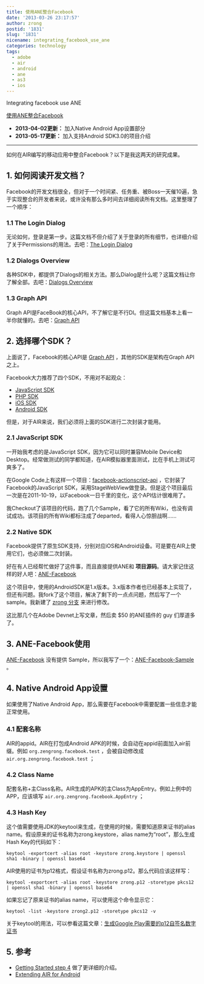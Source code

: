```yaml
---
title: 使用ANE整合Facebook
date: '2013-03-26 23:17:57'
author: zrong
postid: '1831'
slug: '1831'
nicename: integrating_facebook_use_ane
categories: technology
tags:
  - adobe
  - air
  - android
  - ane
  - as3
  - ios
---
```


Integrating facebook use ANE

[使用ANE整合Facebook](http://blog.zengrong.net/post/1831.html)

- **2013-04-02更新：** 加入Native Android App设置部分
- **2013-05-17更新：** 加入支持Android SDK3.0的项目介绍

----

如何在AIR编写的移动应用中整合Facebook？以下是我这两天的研究成果。

## 1. 如何阅读开发文档？

Facebook的开发文档很全，但对于一个时间紧、任务重、被Boss一天催10遍，急于实现整合的开发者来说，或许没有那么多时间去详细阅读所有文档。这里整理了一个顺序：

### 1.1 The Login Dialog  

无论如何，登录是第一步。这篇文档不但介绍了关于登录的所有细节，也详细介绍了关于Permissions的用法。去吧：[The Login Dialog](https://developers.facebook.com/docs/concepts/login/permissions-login-dialog/)

### 1.2 Dialogs Overview

各种SDK中，都提供了Dialogs的相关方法。那么Dialog是什么呢？这篇文档让你了解全部。去吧：[Dialogs Overview](https://developers.facebook.com/docs/reference/dialogs/)<!--more-->

### 1.3 Graph API

Graph API是FaceBook的核心API，不了解它是不行DI。但这篇文档基本上看一半你就懂的。去吧：[Graph API](https://developers.facebook.com/docs/getting-started/graphapi/)

## 2. 选择哪个SDK？

上面说了，Facebook的核心API是 [Graph API](https://developers.facebook.com/docs/reference/api) ，其他的SDK是架构在Graph API之上。

Facebook大力推荐了四个SDK，不用对不起观众：

* [JavaScript SDK](https://developers.facebook.com/docs/reference/javascript/)
* [PHP SDK](https://developers.facebook.com/docs/reference/php/)
* [iOS SDK](https://developers.facebook.com/docs/reference/ios)
* [Android SDK](https://developers.facebook.com/docs/reference/android)

但是，对于AIR来说，我们必须将上面的SDK进行二次封装才能用。

### 2.1 JavaScript SDK

一开始我考虑的是JavaScript SDK，因为它可以同时兼容Mobile Device和Desktop。经常做测试的同学都知道，在AIR模拟器里面测试，比在手机上测试可爽多了。

在Google Code上有这样一个项目：[facebook-actionscript-api][3] ，它封装了Facebook的JavaScript SDK，采用StageWebView做登录。但是这个项目最后一次是在2011-10-19，以Facebook一日千里的变化，这个API估计很难用了。

我Checkout了该项目的代码，跑了几个Sample，看了它的所有Wiki，也没有调试成功。该项目的所有Wiki都标注成了departed，看得人心惊胆战啊……

### 2.2 Native SDK

Facebook提供了原生SDK支持，分别对应iOS和Android设备。可是要在AIR上使用它们，也必须做二次封装。

好在有人已经帮忙做好了这件事，而且直接提供ANE和 **项目源码**。请大家记住这样的好人吧：[ANE-Facebook][1]

这个项目中，使用的AndroidSDK是1.x版本。3.x版本作者也已经基本上实现了，但还有问题。我fork了这个项目，解决了剩下的一点点问题，然后写了一个sample。我新建了 [zrong 分支][2] 来进行修改。

这比那几个在Adobe Devnet上写文章，然后卖 $50 的ANE插件的 guy 们厚道多了。

## 3. ANE-Facebook使用

[ANE-Facebook][1] 没有提供 Sample，所以我写了一个：[ANE-Facebook-Sample][4] 。

## 4. Native Android App设置

如果使用了Native Android App，那么需要在Facebook中需要配置一些信息才能正常使用。

### 4.1 配套名称

AIR的appid。AIR在打包成Android APK的时候，会自动在appid前面加入air前缀。例如 `org.zengrong.facebook.test` ，会被自动修改成 `air.org.zengrong.facebook.test` ；

### 4.2 Class Name

配套名称+主Class名称。AIR生成的APK的主Class为AppEntry。例如上例中的APP，应该填写 `air.org.zengrong.facebook.AppEntry` ；

### 4.3 Hash Key

这个值需要使用JDK的keytool来生成，在使用的时候，需要知道原来证书的alias name。假设原来的证书名称为zrong.keystore，alias name为“root”，那么生成Hash Key的代码如下：

	keytool -exportcert -alias root -keystore zrong.keystore | openssl sha1 -binary | openssl base64

AIR使用的证书为p12格式，假设证书名称为zrong.p12。那么代码应该这样写：

	keytool -exportcert -alias root -keystore zrong.p12 -storetype pkcs12 | openssl sha1 -binary | openssl base64

如果忘记了原来证书的alias name，可以使用这个命令显示它：

	keytool -list -keystore zrong2.p12 -storetype pkcs12 -v
	
关于keytool的用法，可以参看这篇文章：[生成Google Play需要的p12自签名数字证书][5]

## 5. 参考

- [Getting Started step 4][6] 做了更详细的介绍。
- [Extending AIR for Android][7]

[1]: https://github.com/freshplanet/ANE-Facebook
[2]: https://github.com/zrong/ANE-Facebook/tree/zrong
[3]: http://code.google.com/p/facebook-actionscript-api/
[4]: https://github.com/zrong/ANE-Facebook-Sample
[5]: http://blog.zengrong.net/post/1695.html
[6]: https://developers.facebook.com/docs/getting-started/facebook-sdk-for-android/3.0/
[7]: http://www.jamesward.com/2011/05/11/extending-air-for-android/
